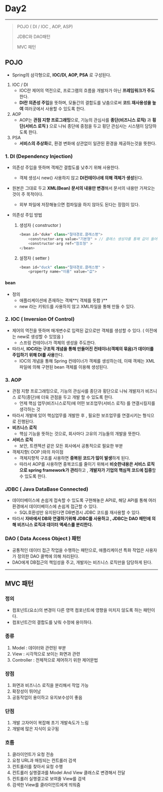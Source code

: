 # Day2

---

> POJO ( DI / IOC , AOP, ASP)
>
> JDBC와 DAO패턴 
>
> MVC 패턴 

## POJO

- Spring의 삼각형으로, **IOC/DI, AOP, PSA** 로 구성된다.

1. IOC / DI
   - IOC란 제어의 역전으로, 프로그램의 흐름을 개발자가 아닌 **프레임워크가 주도**한다. 
   - **DI란 의존성 주입**을 뜻하며, 모듈간의 결합도를 낮춤으로써 **코드 재사용성을 높여** 여러곳에서 사용할 수 있도록 한다.  
2. AOP 
   - AOP는 **관점 지향 프로그래밍**으로, 기능의 관심사를 **종단(비즈니스 로직)** 과 **횡단(서비스 로직 )** 으로 나눠 종단에 중점을 두고 횡단 관심사는 시스템이 담당하도록 한다. 
3. PSA
   - **서비스의 추상화**로, 환경 변화에 상관없이 일관된 환경을 제공하는것을 뜻한다. 

### 1. DI (Dependency Injection)

- 의존성 주입을 뜻하며 객체간 결합도를 낮추기 위해 사용한다.

  - 객체 생성시 new() 사용하지 않고 **DI컨테이너에 의해 객체가 생성**된다. 

- 원본은 그대로 두고 **XML(Bean) 문서의 내용만 변경**해서 문서의 내용만 가져오는 것이 주 목적이다. 

  - 외부 파일에 저장해놓으면 컴파일을 하지 않아도 된다는 장점이 있다. 

- 의존성 주입 방법 

  1. 생성자 ( constructor )

     ```java
     <bean id='duke' class="절대경로.클래스명">
         <constructor-arg value="기본형" > // 클래스 생성자를 통해 값이 들어감 
         <constructor-arg ref="참조형" >
     </bean>
     ```

  2. 설정자 ( setter )

     ```java
     <bean id="duck" class="절대경로.클래스명" >
         <property name="이름" value="값">
     ```

#### bean 

- 정의
  - 애플리케이션에 존재하는 객체**( 객체를 뜻함 )**
  - new 라는 키워드를 사용하지 않고 XML파일을 통해 만들 수 있다. 

### 2. IOC ( Inversion Of  Control)

- 제어의 역전을 뜻하며 매개변수로 입력된 값으로만 객체를 생성할 수 있다. ( 이전에는 new로 생성할 수 있었음 )
  - 스프링 컨테이너가 객체의 생성을 주도한다. 
- 따라서, **IOC라는 구조적 개념을 통해 만들어진 컨테이너(객체의 묶음)가 데이터를 주입하기 위해 DI를 사용**한다.
  - IOC의 개념을 통해 Spring 컨테이너가 객체를 생성하는데, 이때 객체는 XML파일에 의해 구현된 bean 객체를 이용해 생성된다. 

### 3. AOP

- 관점 지향 프로그래밍으로, 기능의 관심사를 종단과 횡단으로 나눠 개발자가 비즈니스 로직(종단)에 더욱 관점을 두고 개발 할 수 있도록 한다. 
  - 언제 핵심 업무(비즈니스로직)에 어떤 보조업무(서비스 로직) 를 연결시킬지를 생각하는 것
- 따라서 개발에 있어 핵심업무를 개발한 후 , 필요한 보조업무를 연결시키는 형식으로 진행된다. 
- **비즈니스 로직**
  - 핵심 기능을 뜻하는 것으로, 회사마다 고유의 기능들의 개발을 뜻한다. 
- **서비스 로직** 
  - 보안, 트렌젝션 같은 모든 회사에서 공통적으로 필요한 부분 
- 객체지향( OOP )와의 차이점 
  - 객체지향적 구조를 사용하면 **중복된 코드가 많이 발생**하게 된다. 
  - 따라서 AOP를 사용하면 중복코드를 줄이기 위해서 **비슷한내용은 서비스 로직으로 spring framework가 관리**하고 , **개발자가 기업의 핵심적 코드에 집중**할 수 있도록 한다. 

### JDBC ( Java DataBase Connected)

- 데이터베이스에 손쉽게 접속할 수 있도록 구현해놓은 API로, 해당 API를 통해 여러 환경에서 데이터베이스에 손쉽게 접근할 수 있다. 
  - SQL호환성만 유지된다면 DB변경시 JDBC 코드를 재사용할 수 있다. 
- 따라서 **자바에서 DB와 연결하기위해 JDBC를 사용하고 , JDBC는 DAO 패턴에 의해 비즈니스 로직과 데이터 액세스를 분리한다.** 

### DAO ( Data Access Object ) 패턴 

- 공통적인 데이터 접근 작업을 수행하는 패턴으로, 애플리케이션 특화 작업은 사용자가 정의한 DAO 콜백에 의해 처리된다. 
- DAO에게 DB접근의 책임성을 주고, 개발자는 비즈니스 로직만을 담당하게 된다. 

---

## MVC 패턴 

### 정의

- 컴포넌트(요소)의 변경이 다른 영역 컴포넌트에 영향을 미치지 않도록 하는 패턴이다. 
- 컴포넌트간의 결합도를 낮춰 수정에 용이하다. 

### 종류

1. Model : 데이터와 관련된 부분
2. View : 시각적으로 보이는 화면과 관련
3. Controller : 전체적으로 제어하기 위한 제어문법

### 장점

1. 화면과 비즈니스 로직을 분리해서 작업 가능
2. 확장성이 뛰어남
3. 공동작업이 용이하고 유지보수성이 좋음

### 단점

1.  개발 고자어이 복잡해 초기 개발속도가 느림
2. 개발에 많은 지식이 요구됨 

### 흐름

1. 클라이언트가 요청 전송
2. 요청 URL과 매칭되는 컨트롤러 검색
3. 컨트롤러를 찾아서 요청 수행
4. 컨트롤러 실행결과를 Model And View 클래스로 변경해서 전달
5. 컨트롤러 실행결고로 보여줄 View를 검색 
6. 검색한 View를 클라이언트에게 띄워줌 